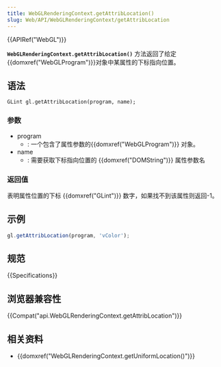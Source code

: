 ```yaml
---
title: WebGLRenderingContext.getAttribLocation()
slug: Web/API/WebGLRenderingContext/getAttribLocation
---
```

{{APIRef("WebGL")}}

**`WebGLRenderingContext.getAttribLocation()`** 方法返回了给定{{domxref("WebGLProgram")}}对象中某属性的下标指向位置。

## 语法

```plain
GLint gl.getAttribLocation(program, name);
```

### 参数

- program
  - : 一个包含了属性参数的{{domxref("WebGLProgram")}} 对象。
- name
  - : 需要获取下标指向位置的 {{domxref("DOMString")}} 属性参数名

### 返回值

表明属性位置的下标 {{domxref("GLint")}} 数字，如果找不到该属性则返回-1。

## 示例

```js
gl.getAttribLocation(program, 'vColor');
```

## 规范

{{Specifications}}

## 浏览器兼容性

{{Compat("api.WebGLRenderingContext.getAttribLocation")}}

## 相关资料

- {{domxref("WebGLRenderingContext.getUniformLocation()")}}

